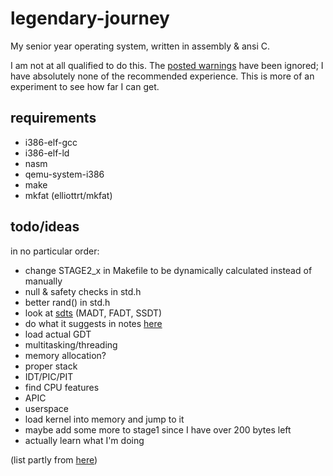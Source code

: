 # legendary-journey
My senior year operating system, written in assembly & ansi C.

I am not at all qualified to do this. The [posted warnings](https://wiki.osdev.org/Beginner_Mistakes#A_Hard_Truth) have been ignored; I have absolutely none of the recommended experience. This is more of an experiment to see how far I can get.

## requirements
- i386-elf-gcc
- i386-elf-ld
- nasm
- qemu-system-i386
- make
- mkfat (elliottrt/mkfat)

## todo/ideas
in no particular order:
- change STAGE2_x in Makefile to be dynamically calculated instead of manually
- null & safety checks in std.h
- better rand() in std.h
- look at [sdts](https://wiki.osdev.org/RSDT#Defined_by_ACPI) (MADT, FADT, SSDT)
- do what it suggests in notes [here](https://wiki.osdev.org/Detecting_Memory_(x86)#BIOS_Function:_INT_0x15.2C_EAX_.3D_0xE820)
- load actual GDT
- multitasking/threading
- memory allocation?
- proper stack
- IDT/PIC/PIT
- find CPU features
- APIC
- userspace
- load kernel into memory and jump to it
- maybe add some more to stage1 since I have over 200 bytes left
- actually learn what I'm doing

(list partly from [here](https://wiki.osdev.org/Rolling_Your_Own_Bootloader))